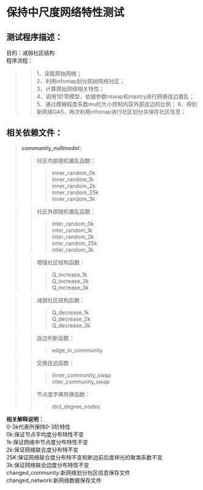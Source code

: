 # **保持中尺度网络特性测试**  
## 测试程序描述：  
目的：减弱社区结构  
程序流程： 
>> 1、读取原始网络；  
>> 2、利用infomap划分原始网络社区；    
>> 3、计算原始网络相关特性；   
>> 4、调用1阶零模型，依据参数nswap和maxtry进行网络连边置乱；  
>> 5、通过模糊程度系数mu的大小控制内容外部连边的比例；
>> 6、得到新网络GAS，再次利用infomap进行社区划分并保存社区信息； 
## 相关依赖文件： 
>**community_nullmodel:**
>>社区内部随机置乱函数：  
>>>inner_random_0k  
>>>inner_random_1k  
>>>inner_random_2k  
>>>inner_random_25k  
>>>inner_random_3k  

>>社区外部随机置乱函数：  
>>>inter_random_0k  
>>>inter_random_1k  
>>>inter_random_2k  
>>>inter_random_25k  
>>>inter_random_3k  

>>增强社区结构函数：  
>>>Q_increase_1k  
>>>Q_increase_2k  
>>>Q_increase_3k  

>>减弱社区结构函数：  
>>>Q_decrease_1k  
>>>Q_decrease_2k  
>>>Q_decrease_3k  

>>连边判断函数：  
>>>edge_in_community   

>>交换连边函数：  
>>>inner_community_swap    
>>>inter_community_swap  

>>节点度字典转换函数：  
>>>dict_degree_nodes  

**相关解释说明：**  
0-3k代表所保持0-3阶特性  
0k:保证节点平均度分布特性不变  
1k:保证网络中节点度分布特性不变  
2k:保证网络联合度分布特不变    
25K:保证网络联合度分布特不变和断边前后度祥光的聚类系数不变  
3k:保证网络联合边度分布特性不变  
changed_community:新网络划分社区信息保存文件  
changed_network:新网络数据保存文件  
